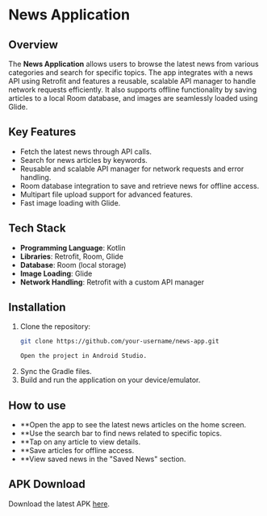 # News Application

## Overview

The **News Application** allows users to browse the latest news from various categories and search for specific topics. The app integrates with a news API using Retrofit and features a reusable, scalable API manager to handle network requests efficiently. It also supports offline functionality by saving articles to a local Room database, and images are seamlessly loaded using Glide.

## Key Features

- Fetch the latest news through API calls.
- Search for news articles by keywords.
- Reusable and scalable API manager for network requests and error handling.
- Room database integration to save and retrieve news for offline access.
- Multipart file upload support for advanced features.
- Fast image loading with Glide.

## Tech Stack

- **Programming Language**: Kotlin
- **Libraries**: Retrofit, Room, Glide
- **Database**: Room (local storage)
- **Image Loading**: Glide
- **Network Handling**: Retrofit with a custom API manager

## Installation

1. Clone the repository:
   ```bash
   git clone https://github.com/your-username/news-app.git

   Open the project in Android Studio.
2. Sync the Gradle files.
3. Build and run the application on your device/emulator.

## How to use

- **Open the app to see the latest news articles on the home screen.
- **Use the search bar to find news related to specific topics.
- **Tap on any article to view details.
- **Save articles for offline access.
- **View saved news in the "Saved News" section.

## APK Download
Download the latest APK [here](https://github.com/SURAJ-mahamuni/News-app/blob/main/news.apk).
